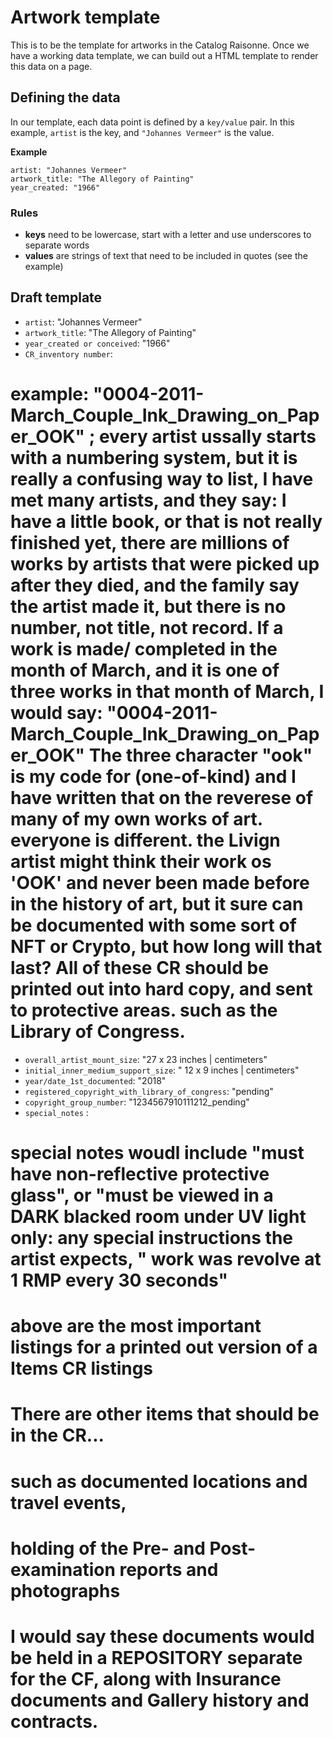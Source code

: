 # Artwork template

This is to be the template for artworks in the Catalog Raisonne. Once we have a working data template, we can build out a HTML template to render this data on a page.

## Defining the data

In our template, each data point is defined by a `key/value` pair. In this example, `artist` is the key, and `"Johannes Vermeer"` is the value.

**Example**

```
artist: "Johannes Vermeer"
artwork_title: "The Allegory of Painting"
year_created: "1966"
```

### Rules

- **keys** need to be lowercase, start with a letter and use underscores to separate words
- **values** are strings of text that need to be included in quotes (see the example)

## Draft template

- `artist`: "Johannes Vermeer"
- `artwork_title`: "The Allegory of Painting"
- `year_created or conceived`: "1966"
- `CR_inventory number`:

# example: "0004-2011-March_Couple_Ink_Drawing_on_Paper_OOK" ; every artist ussally starts with a numbering system, but it is really a confusing way to list, I have met many artists, and they say: I have a little book, or that is not really finished yet, there are millions of works by artists that were picked up after they died, and the family say the artist made it, but there is no number, not title, not record. If a work is made/ completed in the month of March, and it is one of three works in that month of March, I would say: "0004-2011-March_Couple_Ink_Drawing_on_Paper_OOK" The three character "ook" is my code for (one-of-kind) and I have written that on the reverese of many of my own works of art. everyone is different. the Livign artist might think their work os 'OOK' and never been made before in the history of art, but it sure can be documented with some sort of NFT or Crypto, but how long will that last? All of these CR should be printed out into hard copy, and sent to protective areas. such as the Library of Congress.

- `overall_artist_mount_size`: "27 x 23 inches | centimeters"
- `initial_inner_medium_support_size`: " 12 x 9 inches | centimeters"
- `year/date_1st_documented`: "2018"
- `registered_copyright_with_library_of_congress`: "pending"
- `copyright_group_number`: "1234567910111212_pending"
- `special_notes` :

# special notes woudl include "must have non-reflective protective glass", or "must be viewed in a DARK blacked room under UV light only: any special instructions the artist expects, " work was revolve at 1 RMP every 30 seconds"

# above are the most important listings for a printed out version of a Items CR listings

# There are other items that should be in the CR...

# such as documented locations and travel events,

# holding of the Pre- and Post- examination reports and photographs

# I would say these documents would be held in a REPOSITORY separate for the CF, along with Insurance documents and Gallery history and contracts.
